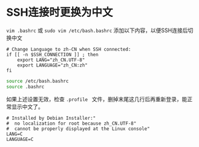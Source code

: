 
# SSH连接时更换为中文

`vim .bashrc` 或 `sudo vim /etc/bash.bashrc` 添加以下内容，以便SSH连接后切换中文

```vim 
# Change Language to zh-CN when SSH connected:
if [[ -n $SSH_CONNECTION ]] ; then
    export LANG="zh_CN.UTF-8"
    export LANGUAGE="zh_CN:zh"
fi
```

```bash
source /etc/bash.bashrc
source .bashrc
```

如果上述设置无效，检查 `.profile ` 文件，删掉末尾这几行后再重新登录，能正常显示中文了。

```vim
# Installed by Debian Installer:"
#  no localization for root because zh_CN.UTF-8"
#  cannot be properly displayed at the Linux console"
LANG=C
LANGUAGE=C
```
